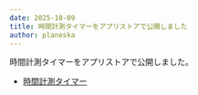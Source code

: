 ```yaml
---
date: 2025-10-09
title: 時間計測タイマーをアプリストアで公開しました
author: planeska
---
```

時間計測タイマーをアプリストアで公開しました。

- [時間計測タイマー](/apps/elapsed-times/)
